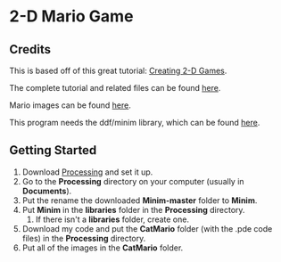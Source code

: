 # 2-D Mario Game

## Credits

This is based off of this great tutorial: [Creating 2-D Games](http://processingjs.nihongoresources.com/test/PjsGameEngine/docs/tutorial/more-mario.html).

The complete tutorial and related files can be found [here](http://processingjs.nihongoresources.com/test/PjsGameEngine/docs/tutorial/).

Mario images can be found [here](http://processingjs.nihongoresources.com/test/PjsGameEngine/docs/tutorial/graphics/).

This program needs the ddf/minim library, which can be found [here](https://github.com/ddf/Minim).


## Getting Started

1. Download [Processing](https://processing.org/download/) and set it up.
2. Go to the **Processing** directory on your computer (usually in **Documents**).
3. Put the rename the downloaded **Minim-master** folder to **Minim**. 
4. Put **Minim** in the **libraries** folder in the **Processing** directory.
	1. If there isn't a **libraries** folder, create one.
5. Download my code and put the **CatMario** folder (with the .pde code files) in the **Processing** directory.
6. Put all of the images in the **CatMario** folder.
